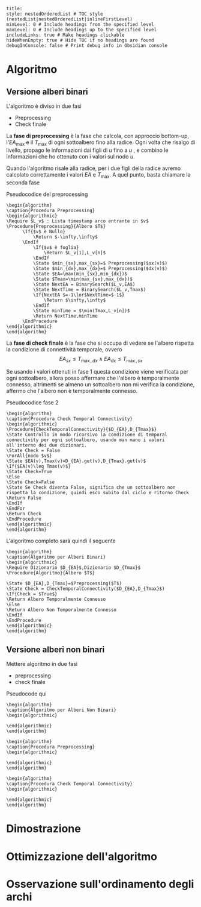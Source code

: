 ```table-of-contents
title: 
style: nestedOrderedList # TOC style (nestedList|nestedOrderedList|inlineFirstLevel)
minLevel: 0 # Include headings from the specified level
maxLevel: 0 # Include headings up to the specified level
includeLinks: true # Make headings clickable
hideWhenEmpty: true # Hide TOC if no headings are found
debugInConsole: false # Print debug info in Obsidian console
```
# Algoritmo

## Versione alberi binari

L'algoritmo è diviso in due fasi
- Preprocessing
- Check finale

La **fase di preprocessing** è la fase che calcola, con approccio bottom-up, l'$EA_{\max}$ e il $T_\max$ di ogni sottoalbero fino alla radice. Ogni volta che risalgo di livello, propago le informazioni dai figli di $u$ fino a $u$ , e combino le informazioni che ho ottenuto con i valori sul nodo $u$.

Quando l'algoritmo risale alla radice, per i due figli della radice avremo calcolato correttamente i valori $EA$ e $T_\max$. 
A quel punto, basta chiamare la seconda fase

Pseudocodice del preprocessing

```pseudo
\begin{algorithm}
\caption{Procedura Preprocessing}
\begin{algorithmic}
\Require $L_v$ : Lista timestamp arco entrante in $v$
\Procedure{Preprocessing}{Albero $T$}
      \If{$v$ è Nullo}
	      \Return $-\infty,\infty$
      \EndIf
	      \If{$v$ è foglia}
		      \Return $L_v[1],L_v[n]$
          \EndIf
          \State $min_{sx},max_{sx}=$ Preprocessing($sx(v)$)
          \State $min_{dx},max_{dx}=$ Preprocessing($dx(v)$)
          \State $EA=\max(min_{sx},min_{dx})$
          \State $Tmax=\min(max_{sx},max_{dx})$
          \State NextEA = BinarySearch($L_v,EA$)
          \State NextTime = BinarySearch($L_v,Tmax$)
          \If{NextEA $=-1\lor$NextTime=$-1$}
	          \Return $\infty,\infty$
          \EndIf
          \State minTime = $\min(Tmax,L_v[n])$
          \Return NextTime,minTime
      \EndProcedure
\end{algorithmic}
\end{algorithm}
```

La **fase di check finale** è la fase che si occupa di vedere se l'albero rispetta la condizione di connettività temporale, ovvero 
$$EA_{sx}\leq T_{\max,dx}\land EA_{dx}\leq T_{\max,sx}$$

Se usando i valori ottenuti in fase 1 questa condizione viene verificata per ogni sottoalbero, allora posso affermare che l'albero è temporalmente connesso, altrimenti se almeno un sottoalbero non mi verifica la condizione, affermo che l'albero non è temporalmente connesso.

Pseudocodice fase 2
```pseudo
\begin{algorithm}
\caption{Procedura Check Temporal Connectivity}
\begin{algorithmic}
\Procedure{CheckTemporalConnectivity}{$D_{EA},D_{Tmax}$}
\State Controllo in modo ricorsivo la condizione di temporal connectivity per ogni sottoalbero, usando man mano i valori all'interno dei due dizionari.
\State Check = False
\ForAll{nodo $v$}
\State $EA(v),Tmax(v)=D_{EA}.get(v),D_{Tmax}.get(v)$
\If{$EA(v)\leq Tmax(v)$}
\State Check=True
\Else
\State Check=False
\State Se Check diventa False, significa che un sottoalbero non rispetta la condizione, quindi esco subito dal ciclo e ritorno Check
\Return False
\EndIf
\EndFor
\Return Check
\EndProcedure
\end{algorithmic}
\end{algorithm}
```
L'algoritmo completo sarà quindi il seguente
```pseudo
\begin{algorithm}
\caption{Algoritmo per Alberi Binari}
\begin{algorithmic}
\Require Dizionario $D_{EA}$,Dizionario $D_{Tmax}$
\Procedure{Algoritmo}{Albero $T$}

\State $D_{EA},D_{Tmax}=$Preprocessing($T$)
\State Check = CheckTemporalConnectivity($D_{EA},D_{Tmax}$)
\If{Check = $True$}
\Return Albero Temporalmente Connesso
\Else
\Return Albero Non Temporalmente Connesso
\EndIf
\EndProcedure
\end{algorithmic}
\end{algorithm}
```
## Versione alberi non binari

Mettere algoritmo in due fasi
- preprocessing
- check finale

Pseudocode qui

```pseudo
\begin{algorithm}
\caption{Algoritmo per Alberi Non Binari}
\begin{algorithmic}

\end{algorithmic}
\end{algorithm}
```
```pseudo
\begin{algorithm}
\caption{Procedura Preprocessing}
\begin{algorithmic}

\end{algorithmic}
\end{algorithm}
```
```pseudo
\begin{algorithm}
\caption{Procedura Check Temporal Connectivity}
\begin{algorithmic}

\end{algorithmic}
\end{algorithm}
```
# Dimostrazione

# Ottimizzazione dell'algoritmo

# Osservazione sull'ordinamento degli archi